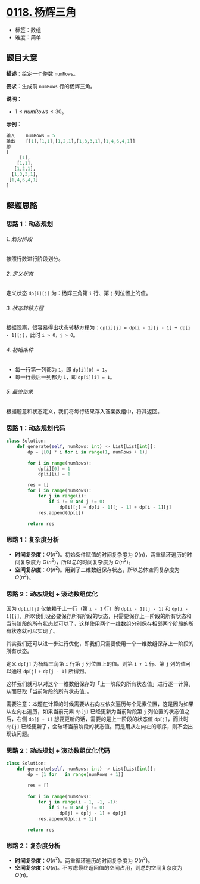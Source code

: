 # [0118. 杨辉三角](https://leetcode.cn/problems/pascals-triangle/)

- 标签：数组
- 难度：简单

## 题目大意

**描述**：给定一个整数 `numRows`。

**要求**：生成前 `numRows` 行的杨辉三角。

**说明**：

- $1 \le numRows \le 30$。

**示例**：

```Python
输入    numRows = 5
输出    [[1],[1,1],[1,2,1],[1,3,3,1],[1,4,6,4,1]]
即
[
     [1],
    [1,1],
   [1,2,1],
  [1,3,3,1],
 [1,4,6,4,1]
]
```

## 解题思路

### 思路 1：动态规划

###### 1. 划分阶段

按照行数进行阶段划分。

###### 2. 定义状态

定义状态 `dp[i][j]` 为：杨辉三角第 `i` 行、第 `j` 列位置上的值。

###### 3. 状态转移方程

根据观察，很容易得出状态转移方程为：`dp[i][j] = dp[i - 1][j - 1] + dp[i - 1][j]`，此时 `i > 0，j > 0`。

###### 4. 初始条件

- 每一行第一列都为 `1`，即 `dp[i][0] = 1`。
- 每一行最后一列都为 `1`，即 `dp[i][i] = 1`。

###### 5. 最终结果

根据题意和状态定义，我们将每行结果存入答案数组中，将其返回。

### 思路 1：动态规划代码

```Python
class Solution:
    def generate(self, numRows: int) -> List[List[int]]:
        dp = [[0] * i for i in range(1, numRows + 1)]
        
        for i in range(numRows):
            dp[i][0] = 1
            dp[i][i] = 1

        res = []
        for i in range(numRows):
            for j in range(i):
                if i != 0 and j != 0:
                    dp[i][j] = dp[i - 1][j - 1] + dp[i - 1][j]
            res.append(dp[i])

        return res
```

### 思路 1：复杂度分析

- **时间复杂度**：$O(n^2)$。初始条件赋值的时间复杂度为 $O(n)$，两重循环遍历的时间复杂度为 $O(n^2)$，所以总的时间复杂度为 $O(n^2)$。
- **空间复杂度**：$O(n^2)$。用到了二维数组保存状态，所以总体空间复杂度为 $O(n^2)$。

### 思路 2：动态规划 + 滚动数组优化

因为 `dp[i][j]` 仅依赖于上一行（第 `i - 1` 行）的 `dp[i - 1][j - 1]` 和 `dp[i - 1][j]`，所以我们没必要保存所有阶段的状态，只需要保存上一阶段的所有状态和当前阶段的所有状态就可以了，这样使用两个一维数组分别保存相邻两个阶段的所有状态就可以实现了。

其实我们还可以进一步进行优化，即我们只需要使用一个一维数组保存上一阶段的所有状态。

定义 `dp[j]` 为杨辉三角第 `i` 行第 `j` 列位置上的值。则第 `i + 1` 行、第 `j` 列的值可以通过 `dp[j]` + `dp[j - 1]` 所得到。

这样我们就可以对这个一维数组保存的「上一阶段的所有状态值」进行逐一计算，从而获取「当前阶段的所有状态值」。

需要注意：本题在计算的时候需要从右向左依次遍历每个元素位置，这是因为如果从左向右遍历，如果当前元素 `dp[j]` 已经更新为当前阶段第 `j` 列位置的状态值之后，右侧 `dp[j + 1]` 想要更新的话，需要的是上一阶段的状态值 `dp[j]`，而此时 `dp[j]` 已经更新了，会破坏当前阶段的状态值。而是用从左向左的顺序，则不会出现该问题。

### 思路 2：动态规划 + 滚动数组优化代码

```Python
class Solution:
    def generate(self, numRows: int) -> List[List[int]]:
        dp = [1 for _ in range(numRows + 1)]
        
        res = []
        
        for i in range(numRows):
            for j in range(i - 1, -1, -1):
                if i != 0 and j != 0:
                    dp[j] = dp[j - 1] + dp[j]
            res.append(dp[:i + 1])

        return res
```

### 思路 2：复杂度分析

- **时间复杂度**：$O(n^2)$。两重循环遍历的时间复杂度为 $O(n^2)$。
- **空间复杂度**：$O(n)$。不考虑最终返回值的空间占用，则总的空间复杂度为 $O(n)$。
